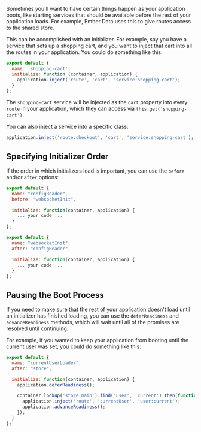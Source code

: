 Sometimes you'll want to have certain things happen as your application boots,
like starting services that should be available before the rest of your
application loads. For example, Ember Data uses this to give routes access to
the shared store.

This can be accomplished with an initializer. For example, say you have a
service that sets up a shopping cart, and you want to inject that cart into all
the routes in your application. You could do something like this:

```app/initializers/shopping-cart.js
export default {
  name: 'shopping-cart',
  initialize: function (container, application) {
    application.inject('route', 'cart', 'service:shopping-cart');
  }
};
```

The `shopping-cart` service will be injected as the `cart` property into every
`route` in your application, which they can access via
`this.get('shopping-cart')`.

You can also inject a service into a specific class:

```app/initializers/shopping-cart.js
application.inject('route:checkout', 'cart', 'service:shopping-cart');
```

## Specifying Initializer Order

If the order in which initializers load is important, you can use the `before`
and/or `after` options:

```app/initializers/config-reader.js
export default {
  name: "configReader",
  before: "websocketInit",

  initialize: function(container, application) {
    ... your code ...
  }
};
```


```app/initializers/websocket-init.js
export default {
  name: "websocketInit",
  after: "configReader",

  initialize: function(container, application) {
    ... your code ...
  }
};
```

## Pausing the Boot Process

If you need to make sure that the rest of your application doesn't load until
an initializer has finished loading, you can use the `deferReadiness` and
`advanceReadiness` methods, which will wait until all of the promises
are resolved until continuing.

For example, if you wanted to keep your application from booting until the
current user was set, you could do something like this:

```app/initializers/current-user.js
export default {
  name: "currentUserLoader",
  after: "store",

  initialize: function(container, application) {
    application.deferReadiness();

    container.lookup('store:main').find('user', 'current').then(function(user) {
      application.inject('route', 'currentUser', 'user:current');
      application.advanceReadiness();
    });
  }
};
